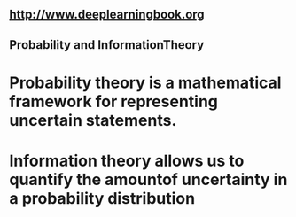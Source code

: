 ## http://www.deeplearningbook.org 

## Probability and InformationTheory
# Probability theory is a mathematical framework for representing uncertain statements.
# Information theory allows us to quantify the amountof uncertainty in a probability distribution


